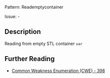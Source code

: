 Pattern: Reademptycontainer

Issue: -

## Description

Reading from empty STL container `var`

## Further Reading

* [Common Weakness Enumeration (CWE) - 398](https://cwe.mitre.org/data/definitions/398.html)